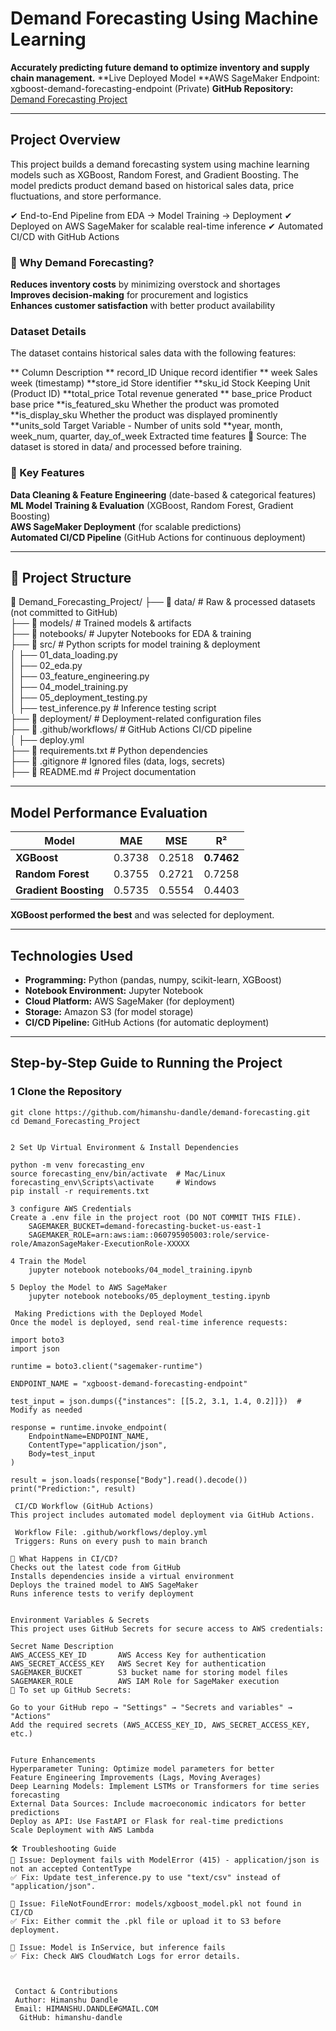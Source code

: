 # Demand Forecasting Using Machine Learning  

 **Accurately predicting future demand to optimize inventory and supply chain management.** 
**Live Deployed Model 
 **AWS SageMaker Endpoint: xgboost-demand-forecasting-endpoint (Private)
 **GitHub Repository:** [Demand Forecasting Project](https://github.com/himanshu-dandle/demand-forecasting)  
 
---

##  Project Overview  

This project builds a demand forecasting system using machine learning models such as XGBoost, Random Forest, and Gradient Boosting. The model predicts product demand based on historical sales data, price fluctuations, and store performance.

✔ End-to-End Pipeline from EDA → Model Training → Deployment
✔ Deployed on AWS SageMaker for scalable real-time inference
✔ Automated CI/CD with GitHub Actions


### 🔹 Why Demand Forecasting?  
 **Reduces inventory costs** by minimizing overstock and shortages  
 **Improves decision-making** for procurement and logistics  
 **Enhances customer satisfaction** with better product availability
 
 
### Dataset Details
The dataset contains historical sales data with the following features:

** Column	Description
** record_ID	Unique record identifier
** week	Sales week (timestamp)
**store_id	Store identifier
**sku_id	Stock Keeping Unit (Product ID)
**total_price	Total revenue generated
** base_price	Product base price
**is_featured_sku	Whether the product was promoted
**is_display_sku	Whether the product was displayed prominently
**units_sold	Target Variable - Number of units sold
**year, month, week_num, quarter, day_of_week	Extracted time features
📌 Source: The dataset is stored in data/ and processed before training.



### 🔹 Key Features  
 **Data Cleaning & Feature Engineering** (date-based & categorical features)  
 **ML Model Training & Evaluation** (XGBoost, Random Forest, Gradient Boosting)  
 **AWS SageMaker Deployment** (for scalable predictions)  
 **Automated CI/CD Pipeline** (GitHub Actions for continuous deployment)  

---

## 📂 Project Structure  
📂 Demand_Forecasting_Project/
├── 📁 data/                 # Raw & processed datasets (not committed to GitHub)  
├── 📁 models/               # Trained models & artifacts  
├── 📁 notebooks/            # Jupyter Notebooks for EDA & training  
├── 📁 src/                  # Python scripts for model training & deployment  
│   ├── 01_data_loading.py  
│   ├── 02_eda.py  
│   ├── 03_feature_engineering.py  
│   ├── 04_model_training.py  
│   ├── 05_deployment_testing.py  
│   ├── test_inference.py  # Inference testing script  
├── 📁 deployment/           # Deployment-related configuration files  
├── 📁 .github/workflows/    # GitHub Actions CI/CD pipeline  
│   ├── deploy.yml  
├── 📄 requirements.txt      # Python dependencies  
├── 📄 .gitignore            # Ignored files (data, logs, secrets)  
├── 📄 README.md             # Project documentation  


---

##  Model Performance Evaluation  

| Model               	 	| MAE       	| MSE        | R²        |
|----------------------|--------------------|------------|-----------|
| **XGBoost**         		| 0.3738 	 	| 0.2518     | **0.7462**|
| **Random Forest**   		| 0.3755        | 0.2721     | 0.7258    |
| **Gradient Boosting** 	| 0.5735        | 0.5554     | 0.4403    |

 **XGBoost performed the best** and was selected for deployment.  

---

##  Technologies Used  
- **Programming:** Python (pandas, numpy, scikit-learn, XGBoost)  
- **Notebook Environment:** Jupyter Notebook  
- **Cloud Platform:** AWS SageMaker (for deployment)  
- **Storage:** Amazon S3 (for model storage)  
- **CI/CD Pipeline:** GitHub Actions (for automatic deployment)  

---

##  Step-by-Step Guide to Running the Project  

### 1️ Clone the Repository  
```
git clone https://github.com/himanshu-dandle/demand-forecasting.git
cd Demand_Forecasting_Project


2️ Set Up Virtual Environment & Install Dependencies

python -m venv forecasting_env
source forecasting_env/bin/activate  # Mac/Linux
forecasting_env\Scripts\activate     # Windows
pip install -r requirements.txt

3️ configure AWS Credentials
Create a .env file in the project root (DO NOT COMMIT THIS FILE).
	SAGEMAKER_BUCKET=demand-forecasting-bucket-us-east-1
	SAGEMAKER_ROLE=arn:aws:iam::060795905003:role/service-role/AmazonSageMaker-ExecutionRole-XXXXX

4️ Train the Model
	jupyter notebook notebooks/04_model_training.ipynb
	
5️ Deploy the Model to AWS SageMaker
	jupyter notebook notebooks/05_deployment_testing.ipynb

 Making Predictions with the Deployed Model
Once the model is deployed, send real-time inference requests:

import boto3
import json

runtime = boto3.client("sagemaker-runtime")

ENDPOINT_NAME = "xgboost-demand-forecasting-endpoint"

test_input = json.dumps({"instances": [[5.2, 3.1, 1.4, 0.2]]})  # Modify as needed

response = runtime.invoke_endpoint(
    EndpointName=ENDPOINT_NAME,
    ContentType="application/json",
    Body=test_input
)

result = json.loads(response["Body"].read().decode())
print("Prediction:", result)

 CI/CD Workflow (GitHub Actions)
This project includes automated model deployment via GitHub Actions.

 Workflow File: .github/workflows/deploy.yml
 Triggers: Runs on every push to main branch

🔄 What Happens in CI/CD?
Checks out the latest code from GitHub
Installs dependencies inside a virtual environment
Deploys the trained model to AWS SageMaker
Runs inference tests to verify deployment


Environment Variables & Secrets
This project uses GitHub Secrets for secure access to AWS credentials:

Secret Name	Description
AWS_ACCESS_KEY_ID		AWS Access Key for authentication
AWS_SECRET_ACCESS_KEY	AWS Secret Key for authentication
SAGEMAKER_BUCKET		S3 bucket name for storing model files
SAGEMAKER_ROLE			AWS IAM Role for SageMaker execution
📌 To set up GitHub Secrets:

Go to your GitHub repo → "Settings" → "Secrets and variables" → "Actions"
Add the required secrets (AWS_ACCESS_KEY_ID, AWS_SECRET_ACCESS_KEY, etc.)


Future Enhancements
Hyperparameter Tuning: Optimize model parameters for better 
Feature Engineering Improvements (Lags, Moving Averages)
Deep Learning Models: Implement LSTMs or Transformers for time series forecasting
External Data Sources: Include macroeconomic indicators for better predictions
Deploy as API: Use FastAPI or Flask for real-time predictions
Scale Deployment with AWS Lambda

🛠 Troubleshooting Guide
🚨 Issue: Deployment fails with ModelError (415) - application/json is not an accepted ContentType
✅ Fix: Update test_inference.py to use "text/csv" instead of "application/json".

🚨 Issue: FileNotFoundError: models/xgboost_model.pkl not found in CI/CD
✅ Fix: Either commit the .pkl file or upload it to S3 before deployment.

🚨 Issue: Model is InService, but inference fails
✅ Fix: Check AWS CloudWatch Logs for error details.



 Contact & Contributions
 Author: Himanshu Dandle
 Email: HIMANSHU.DANDLE#GMAIL.COM
  GitHub: himanshu-dandle